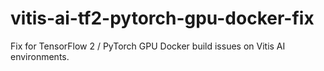 # vitis-ai-tf2-pytorch-gpu-docker-fix
Fix for TensorFlow 2 / PyTorch GPU Docker build issues on Vitis AI environments.
